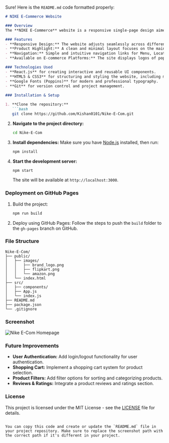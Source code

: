 Sure! Here is the `README.md` code formatted properly:

```markdown
# NIKE E-Commerce Website

### Overview
The **NIKE E-Commerce** website is a responsive single-page design aimed at showcasing Nike shoes in an elegant and user-friendly manner. It is built with modern web technologies to provide an intuitive user experience for browsing, selecting, and purchasing shoes. The layout is designed to highlight the product visually and provide easy navigation, featuring interactive buttons for shopping and category selection, and showcasing availability across popular e-commerce platforms like Amazon and Flipkart.

### Features
- **Responsive Design:** The website adjusts seamlessly across different devices, from desktops to mobile screens, ensuring an optimal viewing experience for all users.
- **Product Highlight:** A clean and minimal layout focuses on the main product (Nike shoes), with high-quality images, attractive typography, and clear calls-to-action (CTAs).
- **Navigation:** Simple and intuitive navigation links for Menu, Location, About, and Contact, providing easy access to important sections of the website.
- **Available on E-commerce Platforms:** The site displays logos of popular e-commerce platforms (Amazon, Flipkart), indicating the product's availability on these sites.

### Technologies Used
- **React.js** for creating interactive and reusable UI components.
- **HTML5 & CSS3** for structuring and styling the website, including media queries for responsive design.
- **Google Fonts (Poppins)** for modern and professional typography.
- **Git** for version control and project management.
  
### Installation & Setup

1. **Clone the repository:**
   ```bash
   git clone https://github.com/Kishan0101/Nike-E-Com.git
   ```

2. **Navigate to the project directory:**
   ```bash
   cd Nike-E-Com
   ```

3. **Install dependencies:**
   Make sure you have [Node.js](https://nodejs.org/) installed, then run:
   ```bash
   npm install
   ```

4. **Start the development server:**
   ```bash
   npm start
   ```
   The site will be available at `http://localhost:3000`.

### Deployment on GitHub Pages
1. Build the project:
   ```bash
   npm run build
   ```
2. Deploy using GitHub Pages:
   Follow the steps to push the `build` folder to the `gh-pages` branch on GitHub.

### File Structure
```
Nike-E-Com/
├── public/
│   ├── images/
│   │   ├── brand_logo.png
│   │   ├── flipkart.png
│   │   └── amazon.png
│   └── index.html
├── src/
│   ├── components/
│   ├── App.js
│   └── index.js
├── README.md
├── package.json
└── .gitignore
```

### Screenshot
![Nike E-Com Homepage](./public/images/screenshot.png)

### Future Improvements
- **User Authentication:** Add login/logout functionality for user authentication.
- **Shopping Cart:** Implement a shopping cart system for product selection.
- **Product Filters:** Add filter options for sorting and categorizing products.
- **Reviews & Ratings:** Integrate a product reviews and ratings section.
  
### License
This project is licensed under the MIT License - see the [LICENSE](LICENSE) file for details.
```

You can copy this code and create or update the `README.md` file in your project repository. Make sure to replace the screenshot path with the correct path if it's different in your project.
